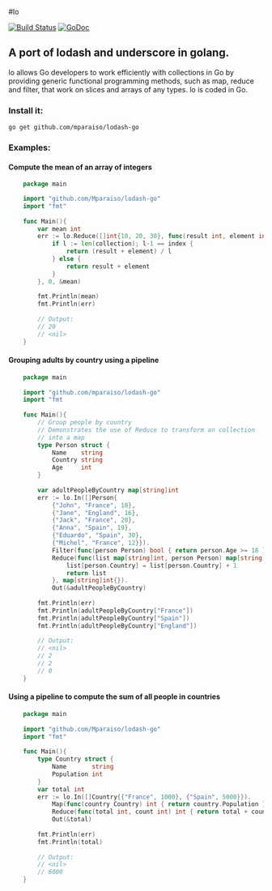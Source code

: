 #lo

[![Build Status](https://travis-ci.org/Mparaiso/lodash-go.svg?branch=master)](https://travis-ci.org/Mparaiso/lodash-go)
[![GoDoc](https://godoc.org/github.com/Mparaiso/lodash-go?status.svg)](https://godoc.org/github.com/Mparaiso/lodash-go)
## A port of lodash and underscore in golang.

lo allows Go developers to work efficiently with collections in Go by providing generic functional programming methods,
such as map, reduce and filter, that work on slices and arrays of any types. lo is coded in Go.


### Install it:

	go get github.com/mparaiso/lodash-go
	
### Examples:

#### Compute the mean of an array of integers
	
```go
	package main

	import "github.com/Mparaiso/lodash-go"
	import "fmt"
		
	func Main(){
		var mean int
		err := lo.Reduce([]int{10, 20, 30}, func(result int, element int, index int, collection []int) int {
			if l := len(collection); l-1 == index {
				return (result + element) / l
			} else {
		        return result + element
			}
		}, 0, &mean)
		
		fmt.Println(mean)
		fmt.Println(err)
		
		// Output:
		// 20
		// <nil>
	}
```
		
#### Grouping adults by country using a pipeline

```go
	package main
	
	import "github.com/mparaiso/lodash-go" 
	import "fmt
	
	func Main(){
		// Group people by country
		// Demonstrates the use of Reduce to transform an collection
		// into a map
		type Person struct {
	   		Name    string
			Country string
			Age     int
	   	}
				
	    var adultPeopleByCountry map[string]int
		err := lo.In([]Person{
			{"John", "France", 18},
			{"Jane", "England", 16},
			{"Jack", "France", 20},
			{"Anna", "Spain", 19},
			{"Eduardo", "Spain", 30},
			{"Michel", "France", 12}}).
			Filter(func(person Person) bool { return person.Age >= 18 }).
			Reduce(func(list map[string]int, person Person) map[string]int {
				list[person.Country] = list[person.Country] + 1
				return list
			}, map[string]int{}).
			Out(&adultPeopleByCountry)
		
		fmt.Println(err)
		fmt.Println(adultPeopleByCountry["France"])
		fmt.Println(adultPeopleByCountry["Spain"])
		fmt.Println(adultPeopleByCountry["England"])
		
		// Output:
		// <nil>
		// 2
		// 2
		// 0
	}
```

#### Using a pipeline to compute the sum of all people in countries

```go
	package main
	
	import "github.com/Mparaiso/lodash-go"
	import "fmt"
	
	func Main(){
		type Country struct {
			Name       string
		    Population int
		}
		var total int
		err := lo.In([]Country{{"France", 1000}, {"Spain", 5000}}).
			Map(func(country Country) int { return country.Population }).
			Reduce(func(total int, count int) int { return total + count }, 0).
			Out(&total)
		
		fmt.Println(err)
		fmt.Println(total)
		
		// Output:
		// <nil>
		// 6000
	}
```
